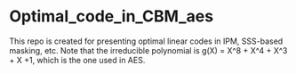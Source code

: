 # Optimal_code_in_CBM_aes
This repo is created for presenting optimal linear codes in IPM, SSS-based masking, etc. Note that the irreducible polynomial is g(X) = X^8 + X^4 + X^3 + X +1, which is the one used in AES.
